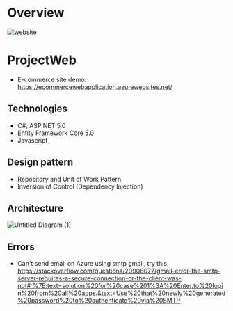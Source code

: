 # Overview
![website](https://user-images.githubusercontent.com/62789796/129213519-4004c525-9601-403b-9dca-91883c50fedf.jpg)

# ProjectWeb 
- E-commerce site demo: https://ecommercewebapplication.azurewebsites.net/
## Technologies
- C#, ASP.NET 5.0
- Entity Framework Core 5.0
- Javascript
## Design pattern
- Repository and Unit of Work Pattern
- Inversion of Control (Dependency Injection)
## Architecture
![Untitled Diagram (1)](https://user-images.githubusercontent.com/62789796/128381014-f8b99671-b894-4cb2-af99-2567efa272e4.png)

## Errors
- Can't send email on Azure  using smtp gmail, try this: https://stackoverflow.com/questions/20906077/gmail-error-the-smtp-server-requires-a-secure-connection-or-the-client-was-not#:%7E:text=solution%20for%20case%201%3A%20Enter,to%20login%20from%20all%20apps.&text=Use%20that%20newly%20generated%20password%20to%20authenticate%20via%20SMTP
